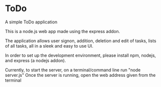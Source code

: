 # ToDo
A simple ToDo application


This is a node.js web app made using the express addon.

The application allows user signon, addition, deletion and edit of tasks, lists of all tasks, all in a sleek and easy to use UI.

In order to set up the development environment, please install npm, nodejs, and express (a nodejs addon).

Currently, to start the server, on a terminal/command line run "node server.js"
Once the server is running, open the web address given from the terminal
